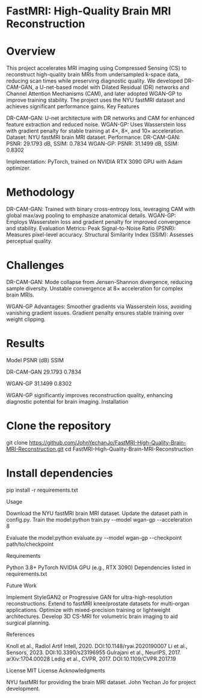 # FastMRI: High-Quality Brain MRI Reconstruction
# Overview
This project accelerates MRI imaging using Compressed Sensing (CS) to reconstruct high-quality brain MRIs from undersampled k-space data, reducing scan times while preserving diagnostic quality. We developed DR-CAM-GAN, a U-net-based model with Dilated Residual (DR) networks and Channel Attention Mechanisms (CAM), and later adopted WGAN-GP to improve training stability. The project uses the NYU fastMRI dataset and achieves significant performance gains.
Key Features

DR-CAM-GAN: U-net architecture with DR networks and CAM for enhanced feature extraction and reduced noise.
WGAN-GP: Uses Wasserstein loss with gradient penalty for stable training at 4×, 8×, and 10× acceleration.
Dataset: NYU fastMRI brain MRI dataset.
Performance:
DR-CAM-GAN: PSNR: 29.1793 dB, SSIM: 0.7834
WGAN-GP: PSNR: 31.1499 dB, SSIM: 0.8302


Implementation: PyTorch, trained on NVIDIA RTX 3090 GPU with Adam optimizer.

# Methodology

DR-CAM-GAN: Trained with binary cross-entropy loss, leveraging CAM with global max/avg pooling to emphasize anatomical details.
WGAN-GP: Employs Wasserstein loss and gradient penalty for improved convergence and stability.
Evaluation Metrics:
Peak Signal-to-Noise Ratio (PSNR): Measures pixel-level accuracy.
Structural Similarity Index (SSIM): Assesses perceptual quality.



# Challenges

DR-CAM-GAN:
Mode collapse from Jensen-Shannon divergence, reducing sample diversity.
Unstable convergence at 8× acceleration for complex brain MRIs.


WGAN-GP Advantages:
Smoother gradients via Wasserstein loss, avoiding vanishing gradient issues.
Gradient penalty ensures stable training over weight clipping.



# Results



Model
PSNR (dB)
SSIM



DR-CAM-GAN
29.1793
0.7834


WGAN-GP
31.1499
0.8302


WGAN-GP significantly improves reconstruction quality, enhancing diagnostic potential for brain imaging.
Installation
# Clone the repository
git clone https://github.com/JohnYechanJo/FastMRI-High-Quality-Brain-MRI-Reconstruction.git
cd FastMRI-High-Quality-Brain-MRI-Reconstruction

# Install dependencies
pip install -r requirements.txt

Usage

Download the NYU fastMRI brain MRI dataset.
Update the dataset path in config.py.
Train the model:python train.py --model wgan-gp --acceleration 8


Evaluate the model:python evaluate.py --model wgan-gp --checkpoint path/to/checkpoint



Requirements

Python 3.8+
PyTorch
NVIDIA GPU (e.g., RTX 3090)
Dependencies listed in requirements.txt

Future Work

Implement StyleGAN2 or Progressive GAN for ultra-high-resolution reconstructions.
Extend to fastMRI knee/prostate datasets for multi-organ applications.
Optimize with mixed-precision training or lightweight architectures.
Develop 3D CS-MRI for volumetric brain imaging to aid surgical planning.

References

Knoll et al., Radiol Artif Intell, 2020. DOI:10.1148/ryai.2020190007
Li et al., Sensors, 2023. DOI:10.3390/s23196955
Gulrajani et al., NeurIPS, 2017. arXiv:1704.00028
Ledig et al., CVPR, 2017. DOI:10.1109/CVPR.2017.19

License
MIT License
Acknowledgments

NYU fastMRI for providing the brain MRI dataset.
John Yechan Jo for project development.

